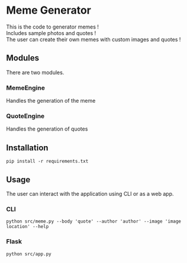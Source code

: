 # Meme Generator

This is the code to generator memes ! \
Includes sample photos and quotes ! \
The user can create their own memes with custom images and quotes !

## Modules
There are two modules.

### MemeEngine
Handles the generation of the meme

### QuoteEngine
Handles the generation of quotes

## Installation
```commandline
pip install -r requirements.txt
```
## Usage
The user can interact with the application using CLI or as a web app.

### CLI
```commandline
python src/meme.py --body 'quote' --author 'author' --image 'image location' --help
```
### Flask
```commandline
python src/app.py
```
